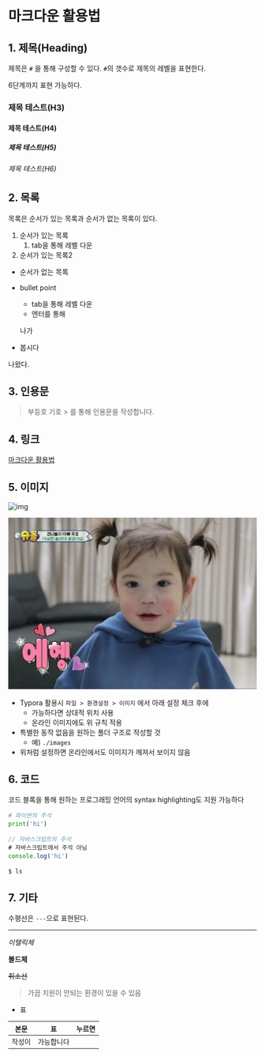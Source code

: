 # 마크다운 활용법

## 1. 제목(Heading)

제목은 `#` 을 통해 구성할 수 있다. `#`의 갯수로 제목의 레벨을 표현한다.

6단계까지 표현 가능하다.

### 제목 테스트(H3)

#### 제목 테스트(H4)

##### 제목 테스트(H5)

###### 제목 테스트(H6)

## 2. 목록

목록은 순서가 있는 목록과 순서가 없는 목록이 있다.

1. 순서가 있는 목록
   1. tab을 통해 레벨 다운
2. 순서가 있는 목록2

* 순서가 없는 목록

* bullet point

  * tab을 통해 레벨 다운
  * 엔터를 통해

  나가

* 봅시다

나왔다.

## 3. 인용문

> 부등호 기호 > 를 통해 인용문을 작성합니다.

## 4. 링크

[마크다운 활용법](https://guides.github.com/features/mastering-markdown/)

## 5. 이미지

![img](https://t1.daumcdn.net/cfile/tistory/99C7E5355D47E60214)

![img](images/99C7E5355D47E60214.jpg)

* Typora 활용시 `파일 > 환경설정 > 이미지` 에서 아래 설정 체크 후에
  * 가능하다면 상대적 위치 사용
  * 온라인 이미지에도 위 규칙 적용
* 특별한 동작 없음을 원하는 폴더 구조로 작성할 것
  * 예) `./images`
* 위처럼 설정하면 온라인에서도 이미지가 깨져서 보이지 않음

## 6. 코드

코드 블록을 통해 원하는 프로그래밍 언어의 syntax highlighting도 지원 가능하다

``` python
# 파이썬의 주석
print('hi')
```

```javascript
// 자바스크립트의 주석
# 자바스크립트에서 주석 아님
console.log('hi')
```

```bash
$ ls
```

## 7. 기타

수평선은 `---`으로 표현된다.

---

*이탤릭체* 

**볼드체**

~~취소선~~

> 가끔 지원이 안되는 환경이 있을 수 있음

* 표

| 본문   | 표         | 누르면 |
| ------ | ---------- | ------ |
| 작성이 | 가능합니다 |        |

